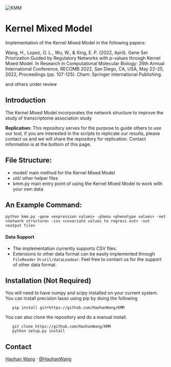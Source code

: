 ![KMM](pl.PNG "KMM")

# Kernel Mixed Model

Implementation of the Kernel Mixed Model in the following papers:

   Wang, H., Lopez, O. L., Wu, W., & Xing, E. P. (2022, April). Gene Set Priorization Guided by Regulatory Networks with p-values through Kernel Mixed Model. In Research in Computational Molecular Biology: 26th Annual International Conference, RECOMB 2022, San Diego, CA, USA, May 22–25, 2022, Proceedings (pp. 107-125). Cham: Springer International Publishing.
   
   and others under review

## Introduction

The Kernel Mixed Model incorporates the network structure to improve the study of transcriptome association study

**Replication:** This repository serves for the purpose to guide others to use our tool, if you are interested in the scripts to replicate our results, please contact us and we will share the repository for replication. Contact information is at the bottom of this page. 

## File Structure:

* model/ main method for the Kernel Mixed Model
* util/ other helper files
* kmm.py main entry point of using the Kernel Mixed Model to work with your own data

## An Example Command:

```
python kmm.py -gene <expression values> -pheno <phenotype values> -net <network structure> -cov <covariate values to regress out> -out <output file> 
```
#### Data Support
* The implementation currently supports CSV files. 
* Extensions to other data format can be easily implemented through `FileReader` in `util/dataLoadear`. Feel free to contact us for the support of other data format. 

## Installation (Not Required)
You will need to have numpy and scipy installed on your current system.
You can install precision lasso using pip by doing the following

```
   pip install git+https://github.com/HaohanWang/KMM
```

You can also clone the repository and do a manual install.
```
   git clone https://github.com/HaohanWang/KMM
   python setup.py install
```


## Contact
[Haohan Wang](http://www.cs.cmu.edu/~haohanw/)
&middot;
[@HaohanWang](https://twitter.com/HaohanWang)
